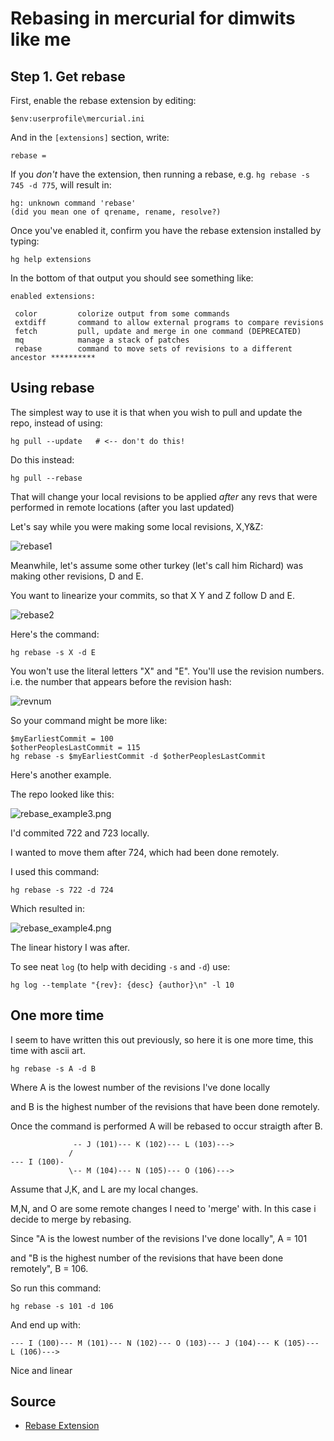 # Rebasing in mercurial for dimwits like me


## Step 1. Get rebase

First, enable the rebase extension by editing:

	$env:userprofile\mercurial.ini
	
And in the `[extensions]` section, write:

	rebase =


If you *don't* have the extension, then running a rebase, e.g. `hg rebase -s 745 -d 775`, will result in:

	hg: unknown command 'rebase'
	(did you mean one of qrename, rename, resolve?)


Once you've enabled it, confirm you have the rebase extension installed by typing:

	hg help extensions

In the bottom of that output you should see something like:

    enabled extensions:

     color         colorize output from some commands
     extdiff       command to allow external programs to compare revisions
     fetch         pull, update and merge in one command (DEPRECATED)
     mq            manage a stack of patches
     rebase        command to move sets of revisions to a different ancestor **********


## Using rebase

The simplest way to use it is that when you wish to pull and update the repo, instead of using:

    hg pull --update   # <-- don't do this!

Do this instead:	
	
	hg pull --rebase
	
That will change your local revisions to be applied *after* any revs that were performed in remote locations (after you last updated)


Let's say while you were making some local revisions, X,Y&Z:


![rebase1](rebase1.png)

Meanwhile, let's assume some other turkey (let's call him Richard) was making other revisions, D and E.

You want to linearize your commits, so that X Y and Z follow D and E.

![rebase2](rebase2.png)

Here's the command:

	hg rebase -s X -d E

You won't use the literal letters "X" and "E". You'll use the revision numbers. i.e. the number that appears before the revision hash:

![revnum](revnum.png)

So your command might be more like:

	$myEarliestCommit = 100
	$otherPeoplesLastCommit = 115
	hg rebase -s $myEarliestCommit -d $otherPeoplesLastCommit


Here's another example.

The repo looked like this:

![rebase_example3.png](rebase_example3.png)

I'd commited 722 and 723 locally. 

I wanted to move them after 724, which had been done remotely.

I used this command:

    hg rebase -s 722 -d 724        


Which resulted in:

![rebase_example4.png](rebase_example4.png)    

The linear history I was after.

    

To see neat `log` (to help with deciding `-s` and `-d`) use:


	hg log --template "{rev}: {desc} {author}\n" -l 10

## One more time

I seem to have written this out previously, so here it is one more time, this time with ascii art.


	hg rebase -s A -d B

Where A is the lowest number of the revisions I've done locally

and B is the highest number of the revisions that have been done remotely.

Once the command is performed A will be rebased to occur straigth after B.



                  -- J (101)--- K (102)--- L (103)--->
                 /
    --- I (100)-
                 \-- M (104)--- N (105)--- O (106)--->


Assume that J,K, and L are my local changes.

M,N, and O are some remote changes I need to 'merge' with. In this case i decide to merge by rebasing.

Since "A is the lowest number of the revisions I've done locally", A = 101

and "B is the highest number of the revisions that have been done remotely", B = 106.

So run this command:

	hg rebase -s 101 -d 106


And end up with:


    --- I (100)--- M (101)--- N (102)--- O (103)--- J (104)--- K (105)--- L (106)--->

Nice and linear



## Source


 * [Rebase Extension](https://www.mercurial-scm.org/wiki/RebaseExtension)
